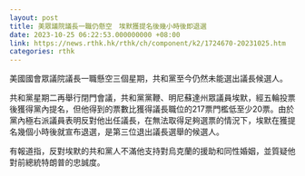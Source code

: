 ```yaml
---
layout: post
title: 美眾議院議長一職仍懸空　埃默獲提名後幾小時後即退選
date: 2023-10-25 06:22:53.000000000 +08:00
link: https://news.rthk.hk/rthk/ch/component/k2/1724670-20231025.htm
categories: rthk
---
```


美國國會眾議院議長一職懸空三個星期，共和黨至今仍然未能選出議長候選人。

共和黨星期二再舉行閉門會議，共和黨黨鞭、明尼蘇達州眾議員埃默，經五輪投票後獲得黨內提名，但他得到的票數比獲得議長職位的217票門檻低至少20票。由於黨內極右派議員表明反對他出任議長，在無法取得足夠選票的情況下，埃默在獲提名幾個小時後就宣布退選，是第三位退出議長選舉的候選人。

有報道指，反對埃默的共和黨人不滿他支持對烏克蘭的援助和同性婚姻，並質疑他對前總統特朗普的忠誠度。
